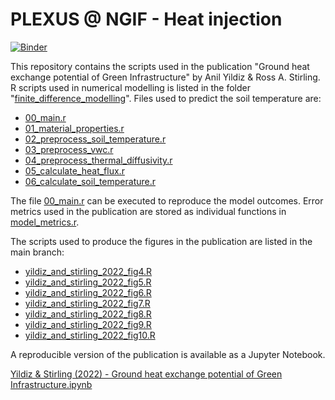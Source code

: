 # PLEXUS @ NGIF - Heat injection

[![Binder](https://mybinder.org/badge_logo.svg)](https://mybinder.org/v2/gh/yildizanil/ngif_heat_injection/HEAD)

This repository contains the scripts used in the publication "Ground heat exchange potential of Green Infrastructure" by Anil Yildiz & Ross A. Stirling. R scripts used in numerical modelling is listed in the folder "[finite_difference_modelling](https://github.com/yildizanil/NGIF_HeatRejection/tree/main/finite_difference_modelling)". Files used to predict the soil temperature are:

- [00_main.r](https://github.com/yildizanil/NGIF_HeatRejection/blob/main/finite_difference_modelling/00_main.r)
- [01_material_properties.r](https://github.com/yildizanil/NGIF_HeatRejection/blob/main/finite_difference_modelling/01_material_properties.r)
- [02_preprocess_soil_temperature.r](https://github.com/yildizanil/NGIF_HeatRejection/blob/main/finite_difference_modelling/02_preprocess_soil_temperature.r)
- [03_preprocess_vwc.r](https://github.com/yildizanil/NGIF_HeatRejection/blob/main/finite_difference_modelling/03_preprocess_vwc.r)
- [04_preprocess_thermal_díffusivity.r](https://github.com/yildizanil/NGIF_HeatRejection/blob/main/finite_difference_modelling/04_preprocess_thermal_díffusivity.r)
- [05_calculate_heat_flux.r](https://github.com/yildizanil/NGIF_HeatRejection/blob/main/finite_difference_modelling/05_calculate_heat_flux.r)
- [06_calculate_soil_temperature.r](https://github.com/yildizanil/NGIF_HeatRejection/blob/main/finite_difference_modelling/06_calculate_soil_temperature.r)

The file [00_main.r](https://github.com/yildizanil/NGIF_HeatRejection/blob/main/finite_difference_modelling/00_main.r) can be executed to reproduce the model outcomes. Error metrics used in the publication are stored as individual functions in [model_metrics.r](https://github.com/yildizanil/NGIF_HeatRejection/blob/main/finite_difference_modelling/model_metrics.r).

The scripts used to produce the figures in the publication are listed in the main branch:

- [yildiz_and_stirling_2022_fig4.R](https://github.com/yildizanil/NGIF_HeatRejection/blob/main/figure_scripts/yildiz_and_stirling_2022_fig4.R)
- [yildiz_and_stirling_2022_fig5.R](https://github.com/yildizanil/NGIF_HeatRejection/blob/main/figure_scripts/yildiz_and_stirling_2022_fig5.R)
- [yildiz_and_stirling_2022_fig6.R](https://github.com/yildizanil/NGIF_HeatRejection/blob/main/figure_scripts/yildiz_and_stirling_2022_fig6.R)
- [yildiz_and_stirling_2022_fig7.R](https://github.com/yildizanil/NGIF_HeatRejection/blob/main/figure_scripts/yildiz_and_stirling_2022_fig7.R)
- [yildiz_and_stirling_2022_fig8.R](https://github.com/yildizanil/NGIF_HeatRejection/blob/main/figure_scripts/yildiz_and_stirling_2022_fig8.R)
- [yildiz_and_stirling_2022_fig9.R](https://github.com/yildizanil/NGIF_HeatRejection/blob/main/figure_scripts/yildiz_and_stirling_2022_fig9.R)
- [yildiz_and_stirling_2022_fig10.R](https://github.com/yildizanil/NGIF_HeatRejection/blob/main/figure_scripts/yildiz_and_stirling_2022_fig10.R)

A reproducible version of the publication is available as a Jupyter Notebook.

[Yildiz & Stirling (2022) - Ground heat exchange potential of Green Infrastructure.ipynb](https://github.com/yildizanil/ngif_heat_injection/blob/main/yildiz_and_stirling_2022.ipynb)
